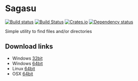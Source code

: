 # Sagasu

[![Build status](https://ci.appveyor.com/api/projects/status/oc937oppd38x1y4y/branch/master?svg=true)](https://ci.appveyor.com/project/DoumanAsh/sagasu/branch/master)
[![Build Status](https://travis-ci.org/DoumanAsh/sagasu.svg?branch=master)](https://travis-ci.org/DoumanAsh/sagasu)
[![Crates.io](https://img.shields.io/crates/v/sagasu.svg)](https://crates.io/crates/sagasu)
[![Dependency status](https://deps.rs/crate/sagasu/0.1.0/status.svg)](https://deps.rs/crate/sagasu)

Simple utility to find files and/or directories

## Download links

* Windows [32bit](https://github.com/DoumanAsh/sagasu/releases/download/0.1.0/sagasu-0.1.0-i686-pc-windows-msvc.zip)
* Windows [64bit](https://github.com/DoumanAsh/sagasu/releases/download/0.1.0/sagasu-0.1.0-x86_64-pc-windows-msvc.zip)
* Linux [64bit](https://github.com/DoumanAsh/sagasu/releases/download/0.1.0/sagasu-0.1.0-x86_64-unknown-linux-gnu.zip)
* OSX [64bit](https://github.com/DoumanAsh/sagasu/releases/download/0.1.0/sagasu-0.1.0-x86_64-apple-darwin.zip)

